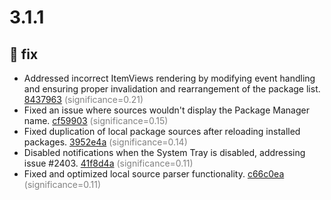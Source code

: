 # 3.1.1
## 🐛 fix
- Addressed incorrect ItemViews rendering by modifying event handling and ensuring proper invalidation and rearrangement of the package list. [8437963](https://github.com/marticliment/UniGetUI/commit/8437963c7f98a6464ce905d10c1964b095e6023b) <span style='color:grey;'>(significance=0.21)</span>
- Fixed an issue where sources wouldn't display the Package Manager name. [cf59903](https://github.com/marticliment/UniGetUI/commit/cf599038578b4c6842cced74f1df66c1cca842d1) <span style='color:grey;'>(significance=0.15)</span>
- Fixed duplication of local package sources after reloading installed packages. [3952e4a](https://github.com/marticliment/UniGetUI/commit/3952e4ab260f2c59da25bb74f56c32450e7b7599) <span style='color:grey;'>(significance=0.14)</span>
- Disabled notifications when the System Tray is disabled, addressing issue #2403. [41f8d4a](https://github.com/marticliment/UniGetUI/commit/41f8d4a0bae91f28a8c67e2a2e97af441e24949a) <span style='color:grey;'>(significance=0.11)</span>
- Fixed and optimized local source parser functionality. [c66c0ea](https://github.com/marticliment/UniGetUI/commit/c66c0ea3610ecea586712fd6b92522cb893eba7a) <span style='color:grey;'>(significance=0.11)</span>